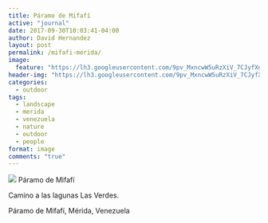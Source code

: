 ```yaml
---
title: Páramo de Mifafí
active: "journal"
date: 2017-09-30T10:03:41-04:00
author: David Hernandez
layout: post
permalink: /mifafi-merida/
image: 
  feature: "https://lh3.googleusercontent.com/9pv_MxncwW5uRzXiV_7CJyfXdym01hF5YDtgrc7_uDIYpfDeVIiC6fZNuJ2XgndOUnT3c5qz-MaOs8HsKQNPntzdnSDexdFwCQeoMbkd94hLcdJp2LtRmU2abZKPcl_bjnpylXKYaS63JCfLZBmCkrXe0eNTZCzuCOPjQA_Dt32aewnN9u8IpECPW7Dw7xH3B2C1fH22N8FKuLZ9Vrz5ifyn9VQlKeAOFYabHeO2LexK_5V2TtyFCEOZ-Y113pVnDBupIuucFvvTXSmaeaHjFdKkW_gd2_K0xVUr5eYZvKIi3qZNcgj_zJHoSSrMvJfJJ03kIjPFq25lt2uN-o0v-0u02Ly4wrYgCdj2xOEN9F5WEK6Y1dyvrG1BRLwzZoahyX9XSD85OvdJqaAdsC8P4A_454ANryFpuY7Oph6ijsFN8vCIS1PJXFtWQDlO6IS1YCA7_Vu8OoCBVSx-KRR9R5n2pCvuj-hfCdF2Rwc_sZp1XoOG9Ktuvxe7CUKxVywjevimh5NwVyYE--ibHCiZ3zB2BpqIVwjF19EFJYe2gnGnIJb6K3akBjkZNT2UBxDchdLQCJIpxphd1qYiuLVOhfJo_jrNAwVnHAH2=w1135-h709-no"
header-img: "https://lh3.googleusercontent.com/9pv_MxncwW5uRzXiV_7CJyfXdym01hF5YDtgrc7_uDIYpfDeVIiC6fZNuJ2XgndOUnT3c5qz-MaOs8HsKQNPntzdnSDexdFwCQeoMbkd94hLcdJp2LtRmU2abZKPcl_bjnpylXKYaS63JCfLZBmCkrXe0eNTZCzuCOPjQA_Dt32aewnN9u8IpECPW7Dw7xH3B2C1fH22N8FKuLZ9Vrz5ifyn9VQlKeAOFYabHeO2LexK_5V2TtyFCEOZ-Y113pVnDBupIuucFvvTXSmaeaHjFdKkW_gd2_K0xVUr5eYZvKIi3qZNcgj_zJHoSSrMvJfJJ03kIjPFq25lt2uN-o0v-0u02Ly4wrYgCdj2xOEN9F5WEK6Y1dyvrG1BRLwzZoahyX9XSD85OvdJqaAdsC8P4A_454ANryFpuY7Oph6ijsFN8vCIS1PJXFtWQDlO6IS1YCA7_Vu8OoCBVSx-KRR9R5n2pCvuj-hfCdF2Rwc_sZp1XoOG9Ktuvxe7CUKxVywjevimh5NwVyYE--ibHCiZ3zB2BpqIVwjF19EFJYe2gnGnIJb6K3akBjkZNT2UBxDchdLQCJIpxphd1qYiuLVOhfJo_jrNAwVnHAH2=w1135-h709-no"
categories:
  - outdoor
tags:
  - landscape
  - merida
  - venezuela
  - nature
  - outdoor
  - people
format: image
comments: "true"
---
```


<a href="https://lh3.googleusercontent.com/9pv_MxncwW5uRzXiV_7CJyfXdym01hF5YDtgrc7_uDIYpfDeVIiC6fZNuJ2XgndOUnT3c5qz-MaOs8HsKQNPntzdnSDexdFwCQeoMbkd94hLcdJp2LtRmU2abZKPcl_bjnpylXKYaS63JCfLZBmCkrXe0eNTZCzuCOPjQA_Dt32aewnN9u8IpECPW7Dw7xH3B2C1fH22N8FKuLZ9Vrz5ifyn9VQlKeAOFYabHeO2LexK_5V2TtyFCEOZ-Y113pVnDBupIuucFvvTXSmaeaHjFdKkW_gd2_K0xVUr5eYZvKIi3qZNcgj_zJHoSSrMvJfJJ03kIjPFq25lt2uN-o0v-0u02Ly4wrYgCdj2xOEN9F5WEK6Y1dyvrG1BRLwzZoahyX9XSD85OvdJqaAdsC8P4A_454ANryFpuY7Oph6ijsFN8vCIS1PJXFtWQDlO6IS1YCA7_Vu8OoCBVSx-KRR9R5n2pCvuj-hfCdF2Rwc_sZp1XoOG9Ktuvxe7CUKxVywjevimh5NwVyYE--ibHCiZ3zB2BpqIVwjF19EFJYe2gnGnIJb6K3akBjkZNT2UBxDchdLQCJIpxphd1qYiuLVOhfJo_jrNAwVnHAH2=w1135-h709-no" class="popup"  title="Pátamo de Mifafí" data-caption="© 2016 by David Hernández">
<img src="https://lh3.googleusercontent.com/9pv_MxncwW5uRzXiV_7CJyfXdym01hF5YDtgrc7_uDIYpfDeVIiC6fZNuJ2XgndOUnT3c5qz-MaOs8HsKQNPntzdnSDexdFwCQeoMbkd94hLcdJp2LtRmU2abZKPcl_bjnpylXKYaS63JCfLZBmCkrXe0eNTZCzuCOPjQA_Dt32aewnN9u8IpECPW7Dw7xH3B2C1fH22N8FKuLZ9Vrz5ifyn9VQlKeAOFYabHeO2LexK_5V2TtyFCEOZ-Y113pVnDBupIuucFvvTXSmaeaHjFdKkW_gd2_K0xVUr5eYZvKIi3qZNcgj_zJHoSSrMvJfJJ03kIjPFq25lt2uN-o0v-0u02Ly4wrYgCdj2xOEN9F5WEK6Y1dyvrG1BRLwzZoahyX9XSD85OvdJqaAdsC8P4A_454ANryFpuY7Oph6ijsFN8vCIS1PJXFtWQDlO6IS1YCA7_Vu8OoCBVSx-KRR9R5n2pCvuj-hfCdF2Rwc_sZp1XoOG9Ktuvxe7CUKxVywjevimh5NwVyYE--ibHCiZ3zB2BpqIVwjF19EFJYe2gnGnIJb6K3akBjkZNT2UBxDchdLQCJIpxphd1qYiuLVOhfJo_jrNAwVnHAH2=w1135-h709-no"></a>
Páramo de Mifafí


Camino a las lagunas Las Verdes.

Páramo de Mifafí, Mérida, Venezuela
